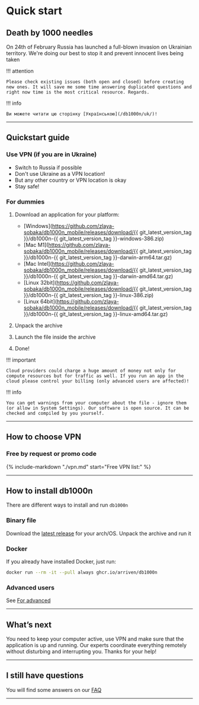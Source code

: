 # Quick start

## Death by 1000 needles

On 24th of February Russia has launched a full-blown invasion on Ukrainian territory. We're doing our best to stop it and prevent innocent lives being taken

!!! attention

    Please check existing issues (both open and closed) before creating new ones. It will save me some time answering duplicated questions and right now time is the most critical resource. Regards.

!!! info

    Ви можете читати цю сторінку [Українською](/db1000n/uk/)!

---

## Quickstart guide

### Use VPN (if you are in Ukraine)

- Switch to Russia if possible
- Don't use Ukraine as a VPN location!
- But any other country or VPN location is okay
- Stay safe!

### For dummies

1. Download an application for your platform:

   - [Windows](https://github.com/zlaya-sobaka/db1000n_mobile/releases/download/{{ git_latest_version_tag }}/db1000n-{{ git_latest_version_tag }}-windows-386.zip)
   - [Mac M1](https://github.com/zlaya-sobaka/db1000n_mobile/releases/download/{{ git_latest_version_tag }}/db1000n-{{ git_latest_version_tag }}-darwin-arm64.tar.gz)
   - [Mac Intel](https://github.com/zlaya-sobaka/db1000n_mobile/releases/download/{{ git_latest_version_tag }}/db1000n-{{ git_latest_version_tag }}-darwin-amd64.tar.gz)
   - [Linux 32bit](https://github.com/zlaya-sobaka/db1000n_mobile/releases/download/{{ git_latest_version_tag }}/db1000n-{{ git_latest_version_tag }}-linux-386.zip)
   - [Linux 64bit](https://github.com/zlaya-sobaka/db1000n_mobile/releases/download/{{ git_latest_version_tag }}/db1000n-{{ git_latest_version_tag }}-linux-amd64.tar.gz)

1. Unpack the archive
1. Launch the file inside the archive
1. Done!

!!! important

    Cloud providers could charge a huge amount of money not only for compute resources but for traffic as well. If you run an app in the cloud please control your billing (only advanced users are affected)!

!!! info

    You can get warnings from your computer about the file - ignore them (or allow in System Settings). Our software is open source. It can be checked and compiled by you yourself.

---

## How to choose VPN

### Free by request or promo code

{%
   include-markdown "./vpn.md"
   start="Free VPN list:"
%}

---

## How to install db1000n

There are different ways to install and run `db1000n`

### Binary file

Download the [latest release](https://github.com/zlaya-sobaka/db1000n_mobile/releases/latest) for your arch/OS.
Unpack the archive and run it

### Docker

If you already have installed Docker, just run:

```bash
docker run --rm -it --pull always ghcr.io/arriven/db1000n
```

### Advanced users

See [For advanced](/db1000n/advanced-docs/advanced-and-devs/)

---

## What’s next

You need to keep your computer active, use VPN and make sure that the application is up and running.
Our experts coordinate everything remotely without disturbing and interrupting you.
Thanks for your help!

---

## I still have questions

You will find some answers on our [FAQ](/db1000n/faq/)

---
